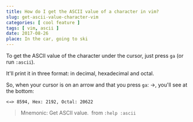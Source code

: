 ```yaml
---
title: How do I get the ASCII value of a character in vim?
slug: get-ascii-value-character-vim
categories: [ cool feature ]
tags: [ vim, ascii ]
date: 2017-08-26
place: In the car, going to ski
---
```


To get the ASCII value of the character under the cursor, just press `ga` (or
run `:ascii`).

It'll print it in three format: in decimal, hexadecimal and octal.

So, when your cursor is on an arrow and that you press `ga`: →, you'll see at the
bottom:

```
<→> 8594, Hex: 2192, Octal: 20622
```
> Mnemonic: Get ASCII value.
> ­ from `:help :ascii`

